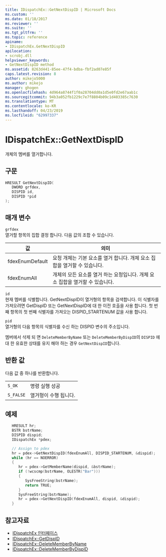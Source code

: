 ```yaml
---
title: IDispatchEx::GetNextDispID | Microsoft Docs
ms.custom: ''
ms.date: 01/18/2017
ms.reviewer: ''
ms.suite: ''
ms.tgt_pltfrm: ''
ms.topic: reference
apiname:
- IDispatchEx.GetNextDispID
apilocation:
- scrobj.dll
helpviewer_keywords:
- GetNextDispID method
ms.assetid: 8263d441-85ee-47f4-bdba-fbf2ad07e85f
caps.latest.revision: 8
author: mikejo5000
ms.author: mikejo
manager: ghogen
ms.openlocfilehash: 4d964a8744f1f0a28704dd0a1d5e0fd2e67aab1c
ms.sourcegitcommit: 94b3a052fb1229c7e7f8804b09c1d403385c7630
ms.translationtype: MT
ms.contentlocale: ko-KR
ms.lasthandoff: 04/23/2019
ms.locfileid: "62997337"
---
```

# <a name="idispatchexgetnextdispid"></a>IDispatchEx::GetNextDispID

개체의 멤버를 열거합니다.

## <a name="syntax"></a>구문

```cpp
HRESULT GetNextDispID(
   DWORD grfdex,
   DISPID id,
   DISPID *pid
);
```

## <a name="parameters"></a>매개 변수

`grfdex`\
열거할 항목의 집합 결정 합니다. 다음 값의 조합 수 있습니다.

|값|의미|
|-----------|-------------|
|fdexEnumDefault|요청 개체는 기본 요소를 열거 합니다. 개체 요소 집합을 열거할 수 있습니다.|
|fdexEnumAll|개체의 모든 요소를 열거 하는 요청입니다. 개체 요소 집합을 열거할 수 있습니다.|

`id`\
현재 멤버를 식별합니다. GetNextDispID이 열거형의 항목을 검색합니다. 이 식별자를 가져오려면 GetDispID 또는 GetNextDispID에 대 한 이전 호출을 사용 합니다. 첫 번째 항목의 첫 번째 식별자를 가져오는 DISPID_STARTENUM 값을 사용 합니다.

`pid`\
열거형의 다음 항목의 식별자를 수신 하는 DISPID 변수의 주소입니다.

멤버에서 삭제 되 면 `DeleteMemberByName` 또는 `DeleteMemberByDispID`의 `DISPID` 에 대 한 유효한 상태를 유지 해야 하는 경우 `GetNextDispID`합니다.

## <a name="return-value"></a>반환 값

다음 값 중 하나를 반환합니다.

|||
|-|-|
|`S_OK`|명령 실행 성공|
|`S_FALSE`|열거형이 수행 됩니다.|

## <a name="example"></a>예제

```cpp
   HRESULT hr;
   BSTR bstrName;
   DISPID dispid;
   IDispatchEx *pdex;

   // Assign to pdex
   hr = pdex->GetNextDispID(fdexEnumAll, DISPID_STARTENUM, &dispid);
   while (hr == NOERROR)
   {
      hr = pdex->GetMemberName(dispid, &bstrName);
      if (!wcscmp(bstrName, OLESTR("Bar")))
      {
         SysFreeString(bstrName);
         return TRUE;
      }
      SysFreeString(bstrName);
      hr = pdex->GetNextDispID(fdexEnumAll, dispid, &dispid);
   }
```

## <a name="see-also"></a>참고자료

- [IDispatchEx 인터페이스](../../winscript/reference/idispatchex-interface.md)
- [IDispatchEx::GetDispID](../../winscript/reference/idispatchex-getdispid.md)
- [IDispatchEx::DeleteMemberByName](../../winscript/reference/idispatchex-deletememberbyname.md)
- [IDispatchEx::DeleteMemberByDispID](../../winscript/reference/idispatchex-deletememberbydispid.md)